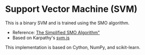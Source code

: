 Support Vector Machine (SVM)
============================

This is a binary SVM and is trained using the SMO algorithm.

* Reference: [The Simplified SMO Algorithm"](http://math.unt.edu/~hsp0009/smo.pdf)
* Based on Karpathy's [svm.js](https://github.com/karpathy/svmjs)

This implementation is based on Cython, NumPy, and scikit-learn.